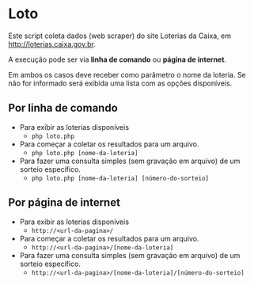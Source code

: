 # Loto

Este script coleta dados (web scraper) do site Loterias da Caixa, em http://loterias.caixa.gov.br.

A execução pode ser via **linha de comando** ou **página de internet**.

Em ambos os casos deve receber como parâmetro o nome da loteria. Se não for informado será exibida uma lista com as opções disponíveis.

## Por linha de comando

- Para exibir as loterias disponíveis
  - `php loto.php`
- Para começar a coletar os resultados para um arquivo.
  - `php loto.php [nome-da-loteria]`
- Para fazer uma consulta simples (sem gravação em arquivo) de um sorteio específico.
  - `php loto.php [nome-da-loteria] [número-do-sorteio]` 

## Por página de internet

- Para exibir as loterias disponíveis
  - `http://<url-da-pagina>/`
- Para começar a coletar os resultados para um arquivo.
  - `http://<url-da-pagina>/[nome-da-loteria]`
- Para fazer uma consulta simples (sem gravação em arquivo) de um sorteio específico.
  - `http://<url-da-pagina>/[nome-da-loteria]/[número-do-sorteio]`
